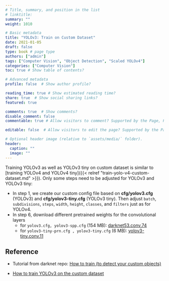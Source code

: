 ```yaml
---
# Title, summary, and position in the list
# linktitle: 
summary: ""
weight: 1010

# Basic metadata
title: "YOLOv3: Train on Custom Dataset"
date: 2021-01-05
draft: false
type: book # page type
authors: ["admin"]
tags: ["Computer Vision", "Object Detection", "Scaled YOLOv4"]
categories: ["Computer Vision"]
toc: true # Show table of contents?

# Advanced metadata
profile: false  # Show author profile?

reading_time: true # Show estimated reading time?
share: true  # Show social sharing links?
featured: true

comments: true  # Show comments?
disable_comment: false
commentable: true # Allow visitors to comment? Supported by the Page, Post, and Docs content types.

editable: false  # Allow visitors to edit the page? Supported by the Page, Post, and Docs content types.

# Optional header image (relative to `assets/media/` folder).
header:
  caption: ""
  image: ""
---
```


Training YOLOv3 as well as YOLOv3 tiny on custom dataset is similar to [training YOLOv4 and YOLOv4 tiny]({{< relref "train-yolo-v4-custom-dataset.md" >}}). Only some steps need to be adjusted for YOLOv3 and YOLOv3 tiny:

- In step 1, we create our custom config file based on **cfg/yolov3.cfg** (YOLOv3) and **cfg/yolov3-tiny.cfg** (YOLOv3 tiny). Then adjust `batch`, `subdivisions`, `steps`, `width`, `height`, `classes`, and `filters` just as for YOLOv4.
- In step 6, download different pretrained weights for the convolutional layers
  - for `yolov3.cfg, yolov3-spp.cfg` (154 MB): [darknet53.conv.74](https://pjreddie.com/media/files/darknet53.conv.74)
  - for `yolov3-tiny-prn.cfg , yolov3-tiny.cfg` (6 MB): [yolov3-tiny.conv.11](https://drive.google.com/file/d/18v36esoXCh-PsOKwyP2GWrpYDptDY8Zf/view?usp=sharing)

## Reference

- Tutorial from darknet repo: [How to train (to detect your custom objects)](https://github.com/AlexeyAB/darknet#how-to-train-to-detect-your-custom-objects)

- [How to train YOLOv3 on the custom dataset](https://thebinarynotes.com/how-to-train-yolov3-custom-dataset/)